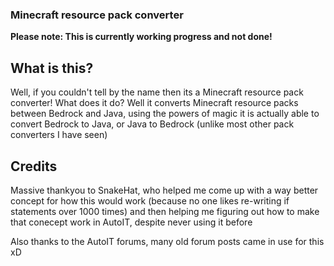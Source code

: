 ### Minecraft resource pack converter

<b>Please note: This is currently working progress and not done!</b>

## What is this?
Well, if you couldn't tell by the name then its a Minecraft resource pack converter! What does it do? Well it converts Minecraft resource packs between Bedrock and Java, using the powers of magic it is actually able to convert Bedrock to Java, or Java to Bedrock (unlike most other pack converters I have seen)

## Credits
Massive thankyou to SnakeHat, who helped me come up with a way better concept for how this would work (because no one likes re-writing if statements over 1000 times) and then helping me figuring out how to make that conecept work in AutoIT, despite never using it before

Also thanks to the AutoIT forums, many old forum posts came in use for this xD
